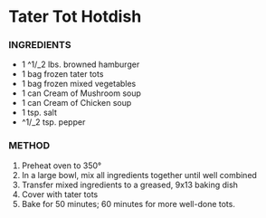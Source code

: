 # Tater Tot Hotdish

### INGREDIENTS

* 1 ^1/_2 lbs. browned hamburger
* 1 bag frozen tater tots
* 1 bag frozen mixed vegetables
* 1 can Cream of Mushroom soup
* 1 can Cream of Chicken soup
* 1 tsp. salt
* ^1/_2 tsp. pepper

### METHOD

1. Preheat oven to 350&deg; 
2. In a large bowl, mix all ingredients together until well combined
3. Transfer mixed ingredients to a greased, 9x13 baking dish
4. Cover with tater tots
5. Bake for 50 minutes; 60 minutes for more well-done tots.
